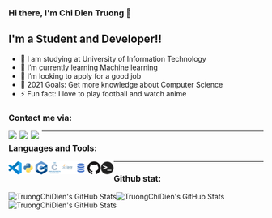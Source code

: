 ### Hi there, I'm Chi Dien Truong 👋


## I'm a Student and Developer!!

- 🔭 I am studying at University of Information Technology
- 🌱 I’m currently learning Machine learning
- 👯 I’m looking to apply for a good job
- 🥅 2021 Goals: Get more knowledge about Computer Science
- ⚡ Fun fact: I love to play football and watch anime

### Contact me via:

[<img align="left" width="22px" src="https://cdn.jsdelivr.net/npm/simple-icons@v3/icons/youtube.svg" />](youtube.com/channel/UCQoL6twbRHSB8Hy-WLx0rxQ)
[<img align="left" width="22px" src="https://cdn.jsdelivr.net/npm/simple-icons@v3/icons/facebook.svg" />](facebook.com/truongchidien)
[<img align="left" width="22px" src="https://cdn.jsdelivr.net/npm/simple-icons@v3/icons/instagram.svg" />](instagram/dientc1501)

---

### Languages and Tools:

<img align="left" alt="Visual Studio Code" width="26px" src="https://raw.githubusercontent.com/github/explore/80688e429a7d4ef2fca1e82350fe8e3517d3494d/topics/visual-studio-code/visual-studio-code.png" />
<img align="left" alt="Python" width="26px" src="https://raw.githubusercontent.com/github/explore/80688e429a7d4ef2fca1e82350fe8e3517d3494d/topics/python/python.png" />
<img align="left" alt="C++" width="26px" src="https://raw.githubusercontent.com/github/explore/80688e429a7d4ef2fca1e82350fe8e3517d3494d/topics/cpp/cpp.png" />
<img align="left" alt="C" width="26px" src="https://raw.githubusercontent.com/github/explore/80688e429a7d4ef2fca1e82350fe8e3517d3494d/topics/c/c.png" />
<img align="left" alt="Java" width="26px" src="https://raw.githubusercontent.com/github/explore/80688e429a7d4ef2fca1e82350fe8e3517d3494d/topics/java/java.png" />
<img align="left" alt="SQL" width="26px" src="https://raw.githubusercontent.com/github/explore/80688e429a7d4ef2fca1e82350fe8e3517d3494d/topics/sql/sql.png" />
<img align="left" alt="GitHub" width="26px" src="https://raw.githubusercontent.com/github/explore/78df643247d429f6cc873026c0622819ad797942/topics/github/github.png" />
<img align="left" alt="Terminal" width="26px" src="https://raw.githubusercontent.com/github/explore/80688e429a7d4ef2fca1e82350fe8e3517d3494d/topics/terminal/terminal.png" />

---

### Github stat:


<img align="left" alt="TruongChiDien's GitHub Stats" src="https://github-readme-stats.vercel.app/api?username=TruongChiDien&show_icons=true&theme=tokyonight" />
<img align="left" alt="TruongChiDien's GitHub Stats" src="https://github-readme-stats.vercel.app/api/top-langs/?username=trong-khanh-1109&layout=compact" />
<img align="left" alt="TruongChiDien's GitHub Stats" src="https://activity-graph.herokuapp.com/graph?username=TruongChiDien" />



